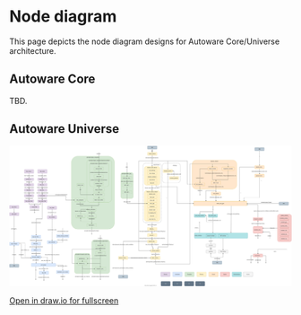 # Node diagram

This page depicts the node diagram designs for Autoware Core/Universe architecture.

## Autoware Core

TBD.

## Autoware Universe

![Node diagram](overall-node-diagram-autoware-universe.drawio.svg)

[Open in draw.io for fullscreen](https://app.diagrams.net/?lightbox=1#Uhttps%3A%2F%2Ftier4.github.io%2Fautoware-documentation%2Flatest%2Fdesign%2Fnode-diagram%2Foverall-node-diagram-autoware-universe.drawio.svg)

